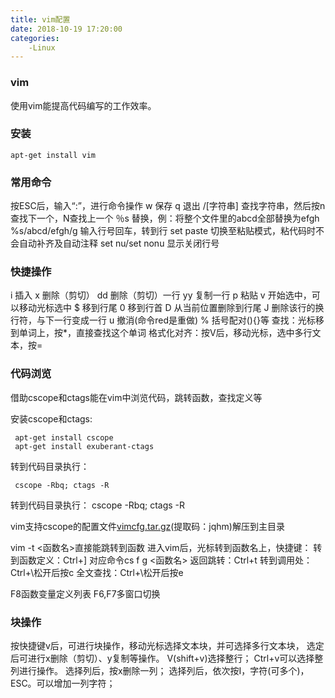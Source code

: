 ```yaml
---
title: vim配置
date: 2018-10-19 17:20:00
categories:
	-Linux
---
```


### vim

使用vim能提高代码编写的工作效率。

### 安装

```
apt-get install vim
```

### 常用命令

按ESC后，输入“:”，进行命令操作
 w 保存
 q 退出
 /[字符串] 查找字符串，然后按n查找下一个，N查找上一个
 ％s 替换，例：将整个文件里的abcd全部替换为efgh %s/abcd/efgh/g
 输入行号回车，转到行
 set paste 切换至粘贴模式，粘代码时不会自动补齐及自动注释
 set nu/set nonu 显示关闭行号

### 快捷操作

i 插入
x 删除（剪切）
dd 删除（剪切）一行
 yy 复制一行
 p 粘贴
 v 开始选中，可以移动光标选中
 $ 移到行尾
 0 移到行首
 D 从当前位置删除到行尾
 J 删除该行的换行符，与下一行变成一行
 u 撤消(命令red是重做)
 % 括号配对(){}等
 查找：光标移到单词上，按*，直接查找这个单词
 格式化对齐：按V后，移动光标，选中多行文本，按=

### 代码浏览

借助cscope和ctags能在vim中浏览代码，跳转函数，查找定义等

安装cscope和ctags:

```
 apt-get install cscope
 apt-get install exuberant-ctags
```

 转到代码目录执行：

```
 cscope -Rbq; ctags -R
```

 转到代码目录执行：
 cscope -Rbq; ctags -R

vim支持cscope的配置文件[vimcfg.tar.gz](https://pan.baidu.com/s/1JnMc5Ctz6_UjXdy6iiEUWw)(提取码：jqhm)解压到主目录

vim -t <函数名>直接能跳转到函数
 进入vim后，光标转到函数名上，快捷键：
 转到函数定义：Ctrl+] 对应命令cs f g <函数名>
 返回跳转：Ctrl+t
 转到调用处：Ctrl+\松开后按c
 全文查找：Ctrl+\松开后按e

F8函数变量定义列表
 F6,F7多窗口切换

### 块操作

按快捷键v后，可进行块操作，移动光标选择文本块，并可选择多行文本块，
 选定后可进行x删除（剪切）、y复制等操作。
 V(shift+v)选择整行；
 Ctrl+v可以选择整列进行操作。
 选择列后，按x删除一列；
 选择列后，依次按I，字符(可多个)，ESC。可以增加一列字符；